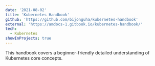 ```yaml
---
date: '2021-08-02'
title: 'Kubernetes Handbook'
github: 'https://github.com/bijonguha/kubernetes-handbook'
external: 'https://amdocs-1.gitbook.io/kubernetes-handbook/'
tech:
  - Kubernetes
showInProjects: true
---
```


This handbook covers a beginner-friendly detailed understanding of Kubernetes core concepts.
